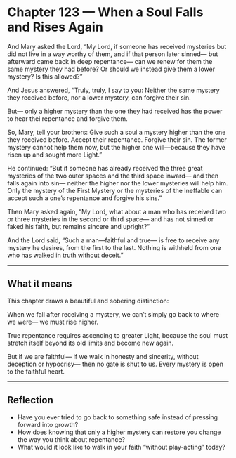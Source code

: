 # Chapter 123 — When a Soul Falls and Rises Again

And Mary asked the Lord, “My Lord, if someone has received mysteries but did not live in a way worthy of them, and if that person later sinned— but afterward came back in deep repentance— can we renew for them the same mystery they had before? Or should we instead give them a lower mystery? Is this allowed?”

And Jesus answered, “Truly, truly, I say to you: Neither the same mystery they received before, nor a lower mystery, can forgive their sin.

But— only a higher mystery than the one they had received has the power to hear thei repentance and forgive them.

So, Mary, tell your brothers: Give such a soul a mystery higher than the one they received before. Accept their repentance. Forgive their sin. The former mystery cannot help them now, but the higher one will—because they have risen up and sought more Light.”

He continued: “But if someone has already received the three great mysteries of the two outer spaces and the third space inward— and then falls again into sin— neither the higher nor the lower mysteries will help him. Only the mystery of the First Mystery or the mysteries of the Ineffable can accept such a one’s repentance and forgive his sins.”

Then Mary asked again, “My Lord, what about a man who has received two or three mysteries
in the second or third space— and has not sinned or faked his faith, but remains sincere and upright?”

And the Lord said, “Such a man—faithful and true— is free to receive any mystery he desires,
from the first to the last. Nothing is withheld from one who has walked in truth without deceit.”

---

## What it means

This chapter draws a beautiful and sobering distinction:

When we fall after receiving a mystery, we can’t simply go back to where we were— we must rise higher.

True repentance requires ascending to greater Light, because the soul must stretch itself beyond its old limits and become new again.

But if we are faithful— if we walk in honesty and sincerity, without deception or hypocrisy— then no gate is shut to us. Every mystery is open to the faithful heart.

---

## Reflection

* Have you ever tried to go back to something safe instead of pressing forward into growth?
* How does knowing that only a higher mystery can restore you change the way you think about repentance?
* What would it look like to walk in your faith “without play-acting” today?
